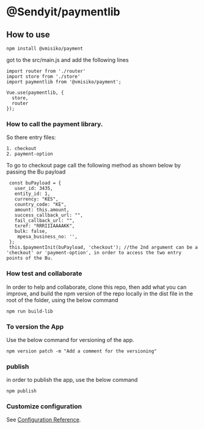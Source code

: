 # @Sendyit/paymentlib

## How to use
```
npm install @vmisiko/payment
```

got to the src/main.js and add the following lines

```
import router from './router'
import store from './store'
import paymentlib from '@vmisiko/payment';

Vue.use(paymentlib, {
  store,
  router
});
```


### How to call the payment library.

So there entry files:
 ```
 1. checkout
 2. payment-option
 ```

 To go to checkout page call the following method as shown below by passing the Bu payload

 ```
  const buPayload = {
    user_id: 3435,
    entity_id: 1,
    currency: "KES",
    country_code: "KE",
    amount: this.amount,
    success_callback_url: "",
    fail_callback_url: "",
    txref: "RRRIIIAAAAKK",
    bulk: false,
     mpesa_business_no: '',
  };
  this.$paymentInit(buPayload, 'checkout'); //the 2nd argument can be a 'checkout' or 'payment-option', in order to access the two entry points of the Bu.
 ```

 ### How test and collaborate
 In order to help and collaborate, clone this repo, then add what you can improve, and build the npm version of the repo locally in the dist file in the root of the folder, using the below command

 ```
 npm run build-lib
 ```

 ### To version the App
 Use the below command for versioning of the app.

 ```
 npm version patch -m "Add a comment for the versioning"
 ```

 ### publish 

 in  order to publish the app, use the below command

 ```
 npm publish
 ```


### Customize configuration
See [Configuration Reference](https://cli.vuejs.org/config/).
